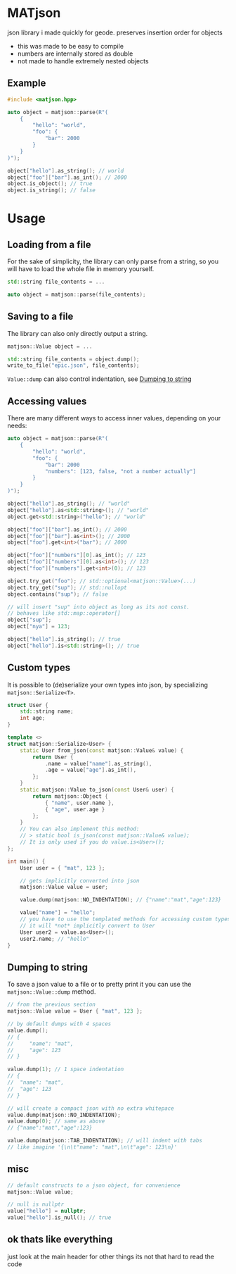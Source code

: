 # MATjson

json library i made quickly for geode. preserves insertion order for objects

- this was made to be easy to compile
- numbers are internally stored as double
- not made to handle extremely nested objects

## Example

```cpp
#include <matjson.hpp>

auto object = matjson::parse(R"(
    {
        "hello": "world",
        "foo": {
            "bar": 2000
        }
    }
)");

object["hello"].as_string(); // world
object["foo"]["bar"].as_int(); // 2000
object.is_object(); // true
object.is_string(); // false
```

# Usage

## Loading from a file
For the sake of simplicity, the library can only parse from a string, so you will have to load the whole file in memory yourself.

```cpp
std::string file_contents = ...

auto object = matjson::parse(file_contents);
```

## Saving to a file
The library can also only directly output a string.
```cpp
matjson::Value object = ...

std::string file_contents = object.dump();
write_to_file("epic.json", file_contents);
```
`Value::dump` can also control indentation, see [Dumping to string](#dumping-to-string)

## Accessing values
There are many different ways to access inner values, depending on your needs:
```cpp
auto object = matjson::parse(R"(
    {
        "hello": "world",
        "foo": {
            "bar": 2000
            "numbers": [123, false, "not a number actually"]
        }
    }
)");

object["hello"].as_string(); // "world"
object["hello"].as<std::string>(); // "world"
object.get<std::string>("hello"); // "world"

object["foo"]["bar"].as_int(); // 2000
object["foo"]["bar"].as<int>(); // 2000
object["foo"].get<int>("bar"); // 2000

object["foo"]["numbers"][0].as_int(); // 123
object["foo"]["numbers"][0].as<int>(); // 123
object["foo"]["numbers"].get<int>(0); // 123

object.try_get("foo"); // std::optional<matjson::Value>(...)
object.try_get("sup"); // std::nullopt
object.contains("sup"); // false

// will insert "sup" into object as long as its not const.
// behaves like std::map::operator[]
object["sup"];
object["nya"] = 123;

object["hello"].is_string(); // true
object["hello"].is<std::string>(); // true
```

## Custom types
It is possible to (de)serialize your own types into json, by specializing `matjson::Serialize<T>`.
```cpp
struct User {
    std::string name;
    int age;
}

template <>
struct matjson::Serialize<User> {
    static User from_json(const matjson::Value& value) {
        return User {
            .name = value["name"].as_string(),
            .age = value["age"].as_int(),
        };
    }
    static matjson::Value to_json(const User& user) {
        return matjson::Object {
            { "name", user.name },
            { "age", user.age }
        };
    }
    // You can also implement this method:
    // > static bool is_json(const matjson::Value& value);
    // It is only used if you do value.is<User>();
};

int main() {
    User user = { "mat", 123 };

    // gets implicitly converted into json
    matjson::Value value = user;

    value.dump(matjson::NO_INDENTATION); // {"name":"mat","age":123}

    value["name"] = "hello";
    // you have to use the templated methods for accessing custom types!
    // it will *not* implicitly convert to User
    User user2 = value.as<User>();
    user2.name; // "hello"
}
```

## Dumping to string
To save a json value to a file or to pretty print it you can use the `matjson::Value::dump` method.
```cpp
// from the previous section
matjson::Value value = User { "mat", 123 };

// by default dumps with 4 spaces
value.dump();
// {
//     "name": "mat",
//     "age": 123    
// }

value.dump(1); // 1 space indentation
// {
//  "name": "mat",
//  "age": 123    
// }

// will create a compact json with no extra whitepace
value.dump(matjson::NO_INDENTATION);
value.dump(0); // same as above
// {"name":"mat","age":123}

value.dump(matjson::TAB_INDENTATION); // will indent with tabs
// like imagine '{\n\t"name": "mat",\n\t"age": 123\n}'
```

## misc
```cpp
// default constructs to a json object, for convenience
matjson::Value value;

// null is nullptr
value["hello"] = nullptr;
value["hello"].is_null(); // true
```

## ok thats like everything
just look at the main header for other things its not that hard to read the code
